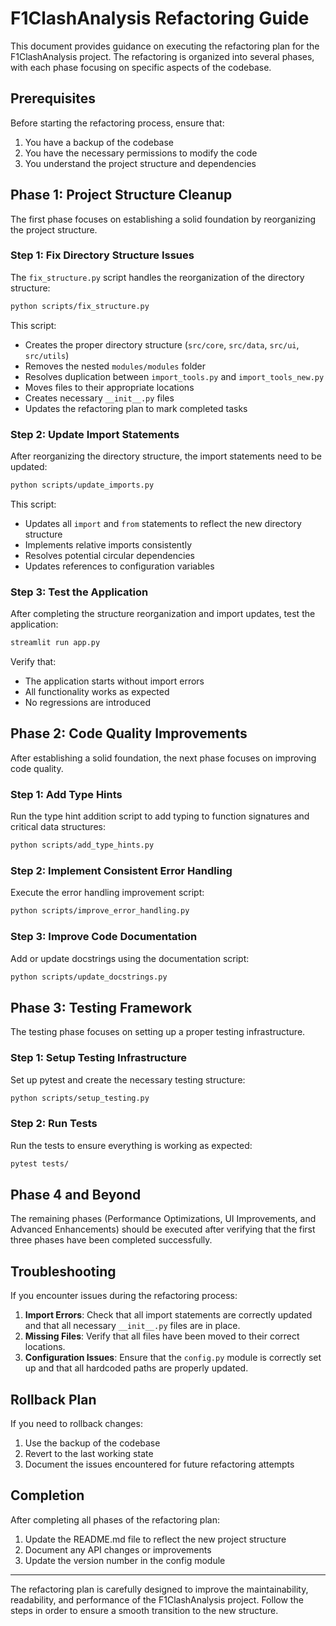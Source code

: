 # F1ClashAnalysis Refactoring Guide

This document provides guidance on executing the refactoring plan for the F1ClashAnalysis project. The refactoring is organized into several phases, with each phase focusing on specific aspects of the codebase.

## Prerequisites

Before starting the refactoring process, ensure that:

1. You have a backup of the codebase
2. You have the necessary permissions to modify the code
3. You understand the project structure and dependencies

## Phase 1: Project Structure Cleanup

The first phase focuses on establishing a solid foundation by reorganizing the project structure.

### Step 1: Fix Directory Structure Issues

The `fix_structure.py` script handles the reorganization of the directory structure:

```bash
python scripts/fix_structure.py
```

This script:
- Creates the proper directory structure (`src/core`, `src/data`, `src/ui`, `src/utils`)
- Removes the nested `modules/modules` folder
- Resolves duplication between `import_tools.py` and `import_tools_new.py`
- Moves files to their appropriate locations
- Creates necessary `__init__.py` files
- Updates the refactoring plan to mark completed tasks

### Step 2: Update Import Statements

After reorganizing the directory structure, the import statements need to be updated:

```bash
python scripts/update_imports.py
```

This script:
- Updates all `import` and `from` statements to reflect the new directory structure
- Implements relative imports consistently
- Resolves potential circular dependencies
- Updates references to configuration variables

### Step 3: Test the Application

After completing the structure reorganization and import updates, test the application:

```bash
streamlit run app.py
```

Verify that:
- The application starts without import errors
- All functionality works as expected
- No regressions are introduced

## Phase 2: Code Quality Improvements

After establishing a solid foundation, the next phase focuses on improving code quality.

### Step 1: Add Type Hints

Run the type hint addition script to add typing to function signatures and critical data structures:

```bash
python scripts/add_type_hints.py
```

### Step 2: Implement Consistent Error Handling

Execute the error handling improvement script:

```bash
python scripts/improve_error_handling.py
```

### Step 3: Improve Code Documentation

Add or update docstrings using the documentation script:

```bash
python scripts/update_docstrings.py
```

## Phase 3: Testing Framework

The testing phase focuses on setting up a proper testing infrastructure.

### Step 1: Setup Testing Infrastructure

Set up pytest and create the necessary testing structure:

```bash
python scripts/setup_testing.py
```

### Step 2: Run Tests

Run the tests to ensure everything is working as expected:

```bash
pytest tests/
```

## Phase 4 and Beyond

The remaining phases (Performance Optimizations, UI Improvements, and Advanced Enhancements) should be executed after verifying that the first three phases have been completed successfully.

## Troubleshooting

If you encounter issues during the refactoring process:

1. **Import Errors**: Check that all import statements are correctly updated and that all necessary `__init__.py` files are in place.
2. **Missing Files**: Verify that all files have been moved to their correct locations.
3. **Configuration Issues**: Ensure that the `config.py` module is correctly set up and that all hardcoded paths are properly updated.

## Rollback Plan

If you need to rollback changes:

1. Use the backup of the codebase
2. Revert to the last working state
3. Document the issues encountered for future refactoring attempts

## Completion

After completing all phases of the refactoring plan:

1. Update the README.md file to reflect the new project structure
2. Document any API changes or improvements
3. Update the version number in the config module

---

The refactoring plan is carefully designed to improve the maintainability, readability, and performance of the F1ClashAnalysis project. Follow the steps in order to ensure a smooth transition to the new structure. 